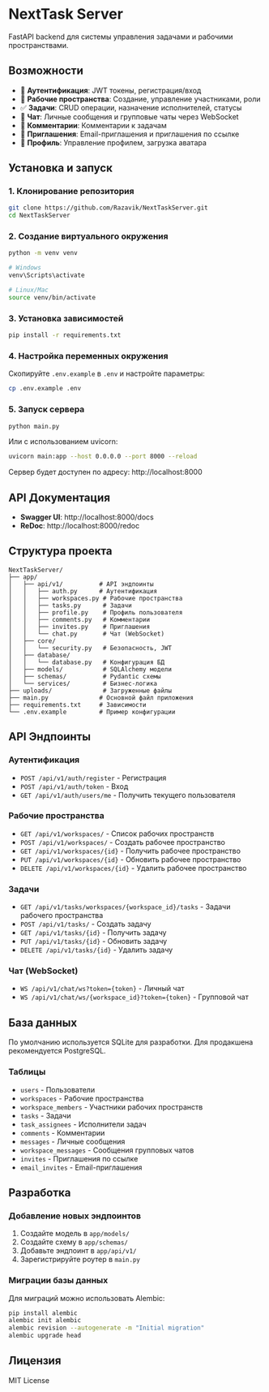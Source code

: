 # NextTask Server

FastAPI backend для системы управления задачами и рабочими пространствами.

## Возможности

- 🔐 **Аутентификация**: JWT токены, регистрация/вход
- 👥 **Рабочие пространства**: Создание, управление участниками, роли
- ✅ **Задачи**: CRUD операции, назначение исполнителей, статусы
- 💬 **Чат**: Личные сообщения и групповые чаты через WebSocket
- 📝 **Комментарии**: Комментарии к задачам
- 📧 **Приглашения**: Email-приглашения и приглашения по ссылке
- 👤 **Профиль**: Управление профилем, загрузка аватара

## Установка и запуск

### 1. Клонирование репозитория

```bash
git clone https://github.com/Razavik/NextTaskServer.git
cd NextTaskServer
```

### 2. Создание виртуального окружения

```bash
python -m venv venv

# Windows
venv\Scripts\activate

# Linux/Mac
source venv/bin/activate
```

### 3. Установка зависимостей

```bash
pip install -r requirements.txt
```

### 4. Настройка переменных окружения

Скопируйте `.env.example` в `.env` и настройте параметры:

```bash
cp .env.example .env
```

### 5. Запуск сервера

```bash
python main.py
```

Или с использованием uvicorn:

```bash
uvicorn main:app --host 0.0.0.0 --port 8000 --reload
```

Сервер будет доступен по адресу: http://localhost:8000

## API Документация

- **Swagger UI**: http://localhost:8000/docs
- **ReDoc**: http://localhost:8000/redoc

## Структура проекта

```
NextTaskServer/
├── app/
│   ├── api/v1/          # API эндпоинты
│   │   ├── auth.py      # Аутентификация
│   │   ├── workspaces.py # Рабочие пространства
│   │   ├── tasks.py      # Задачи
│   │   ├── profile.py    # Профиль пользователя
│   │   ├── comments.py   # Комментарии
│   │   ├── invites.py    # Приглашения
│   │   └── chat.py       # Чат (WebSocket)
│   ├── core/
│   │   └── security.py   # Безопасность, JWT
│   ├── database/
│   │   └── database.py   # Конфигурация БД
│   ├── models/           # SQLAlchemy модели
│   ├── schemas/          # Pydantic схемы
│   └── services/         # Бизнес-логика
├── uploads/              # Загруженные файлы
├── main.py              # Основной файл приложения
├── requirements.txt     # Зависимости
└── .env.example         # Пример конфигурации
```

## API Эндпоинты

### Аутентификация
- `POST /api/v1/auth/register` - Регистрация
- `POST /api/v1/auth/token` - Вход
- `GET /api/v1/auth/users/me` - Получить текущего пользователя

### Рабочие пространства
- `GET /api/v1/workspaces/` - Список рабочих пространств
- `POST /api/v1/workspaces/` - Создать рабочее пространство
- `GET /api/v1/workspaces/{id}` - Получить рабочее пространство
- `PUT /api/v1/workspaces/{id}` - Обновить рабочее пространство
- `DELETE /api/v1/workspaces/{id}` - Удалить рабочее пространство

### Задачи
- `GET /api/v1/tasks/workspaces/{workspace_id}/tasks` - Задачи рабочего пространства
- `POST /api/v1/tasks/` - Создать задачу
- `GET /api/v1/tasks/{id}` - Получить задачу
- `PUT /api/v1/tasks/{id}` - Обновить задачу
- `DELETE /api/v1/tasks/{id}` - Удалить задачу

### Чат (WebSocket)
- `WS /api/v1/chat/ws?token={token}` - Личный чат
- `WS /api/v1/chat/ws/{workspace_id}?token={token}` - Групповой чат

## База данных

По умолчанию используется SQLite для разработки. Для продакшена рекомендуется PostgreSQL.

### Таблицы

- `users` - Пользователи
- `workspaces` - Рабочие пространства
- `workspace_members` - Участники рабочих пространств
- `tasks` - Задачи
- `task_assignees` - Исполнители задач
- `comments` - Комментарии
- `messages` - Личные сообщения
- `workspace_messages` - Сообщения групповых чатов
- `invites` - Приглашения по ссылке
- `email_invites` - Email-приглашения

## Разработка

### Добавление новых эндпоинтов

1. Создайте модель в `app/models/`
2. Создайте схему в `app/schemas/`
3. Добавьте эндпоинт в `app/api/v1/`
4. Зарегистрируйте роутер в `main.py`

### Миграции базы данных

Для миграций можно использовать Alembic:

```bash
pip install alembic
alembic init alembic
alembic revision --autogenerate -m "Initial migration"
alembic upgrade head
```

## Лицензия

MIT License
